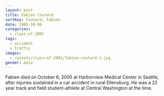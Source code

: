```yaml
---
layout: post
title: Fabien Coutard
sortKey: Coutard, Fabien
date: 2005-10-06
categories:
  - class-of-2001
tags:
  - accident
  - traffic
images:
  - /assets/class-of-2001/fabien-coutard-1.jpg
gender: male
---
```

Fabien died on October 6, 2005 at Harborview Medical Center in Seattle, after injuries sustained in a car accident in rural Ellensburg. He was a 22 year track and field student-athlete at Central Washington at the time.

